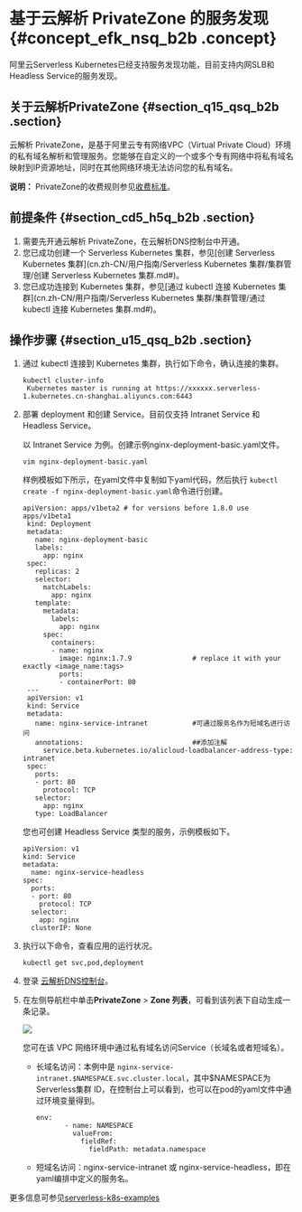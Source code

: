 # 基于云解析 PrivateZone 的服务发现 {#concept_efk_nsq_b2b .concept}

阿里云Serverless Kubernetes已经支持服务发现功能，目前支持内网SLB和Headless Service的服务发现。

## 关于云解析PrivateZone {#section_q15_qsq_b2b .section}

云解析 PrivateZone，是基于阿里云专有网络VPC（Virtual Private Cloud）环境的私有域名解析和管理服务。您能够在自定义的一个或多个专有网络中将私有域名映射到IP资源地址，同时在其他网络环境无法访问您的私有域名。

**说明：** PrivateZone的收费规则参见[收费标准](https://help.aliyun.com/document_detail/71338.html)。

## 前提条件 {#section_cd5_h5q_b2b .section}

1.  需要先开通云解析 PrivateZone，在云解析DNS控制台中开通。
2.  您已成功创建一个 Serverless Kubernetes 集群，参见[创建 Serverless Kubernetes 集群](cn.zh-CN/用户指南/Serverless Kubernetes 集群/集群管理/创建 Serverless Kubernetes 集群.md#)。
3.  您已成功连接到 Kubernetes 集群，参见[通过 kubectl 连接 Kubernetes 集群](cn.zh-CN/用户指南/Serverless Kubernetes 集群/集群管理/通过 kubectl 连接 Kubernetes 集群.md#)。

## 操作步骤 {#section_u15_qsq_b2b .section}

1.  通过 kubectl 连接到 Kubernetes 集群，执行如下命令，确认连接的集群。

    ```
    kubectl cluster-info
     Kubernetes master is running at https://xxxxxx.serverless-1.kubernetes.cn-shanghai.aliyuncs.com:6443
    ```

2.  部署 deployment 和创建 Service。目前仅支持 Intranet Service 和 Headless Service。

    以 Intranet Service 为例。创建示例nginx-deployment-basic.yaml文件。

    ```
    vim nginx-deployment-basic.yaml
    ```

    样例模板如下所示，在yaml文件中复制如下yaml代码，然后执行 `kubectl create -f nginx-deployment-basic.yaml`命令进行创建。

    ```
    apiVersion: apps/v1beta2 # for versions before 1.8.0 use apps/v1beta1
     kind: Deployment
     metadata:
       name: nginx-deployment-basic
       labels:
         app: nginx
     spec:
       replicas: 2
       selector:
         matchLabels:
           app: nginx
       template:
         metadata:
           labels:
             app: nginx
         spec:
           containers:
           - name: nginx
             image: nginx:1.7.9               # replace it with your exactly <image_name:tags>
             ports:
             - containerPort: 80
     ---
     apiVersion: v1
     kind: Service
     metadata:
       name: nginx-service-intranet           #可通过服务名作为短域名进行访问
       annotations:                           ##添加注解
         service.beta.kubernetes.io/alicloud-loadbalancer-address-type: intranet
     spec:
       ports:
       - port: 80
         protocol: TCP
       selector:
         app: nginx
       type: LoadBalancer
    ```

    您也可创建 Headless Service 类型的服务，示例模板如下。

    ```
    apiVersion: v1
    kind: Service
    metadata:
      name: nginx-service-headless
    spec:
      ports:
      - port: 80
        protocol: TCP
      selector:
        app: nginx
      clusterIP: None
    ```

3.  执行以下命令，查看应用的运行状况。

    ```
    kubectl get svc,pod,deployment
    ```

4.  登录 [云解析DNS控制台](https://dns.console.aliyun.com/)。
5.  在左侧导航栏中单击**PrivateZone** \> **Zone 列表**，可看到该列表下自动生成一条记录。

    ![](http://static-aliyun-doc.oss-cn-hangzhou.aliyuncs.com/assets/img/16507/154821583210241_zh-CN.png)

    您可在该 VPC 网络环境中通过私有域名访问Service（长域名或者短域名）。

    -   长域名访问：本例中是 `nginx-service-intranet.$NAMESPACE.svc.cluster.local`，其中$NAMESPACE为Serverless集群 ID，在控制台上可以看到，也可以在pod的yaml文件中通过环境变量得到。

        ```
        env:
               - name: NAMESPACE
                 valueFrom:
                   fieldRef:
                     fieldPath: metadata.namespace
        ```

    -   短域名访问：nginx-service-intranet 或 nginx-service-headless，即在yaml编排中定义的服务名。

更多信息可参见[serverless-k8s-examples](https://github.com/AliyunContainerService/serverless-k8s-examples)

